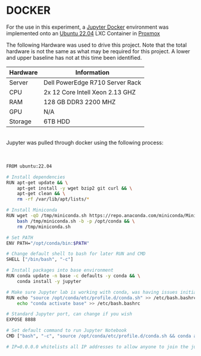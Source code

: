 # DOCKER

For the use in this experiment, a [Jupyter Docker](https://jupyter-docker-stacks.readthedocs.io/en/latest/) environment was implemented onto an [Ubuntu 22.04](https://www.proxmox.com/en/) LXC Container in [Proxmox](https://www.proxmox.com/en/)

The following Hardware was used to drive this project. Note that the total hardware is not the same as what may be required for this project. A lower and upper baseline has not at this time been identified.

|Hardware|Information|
| ------ | ------ |
|Server|Dell PowerEdge R710 Server Rack|
|CPU|2x 12 Core Intell Xeon 2.13 GHZ|
|RAM|128 GB DDR3 2200 MHZ|
|GPU|N/A|
|Storage|6TB HDD|
<p>
<br >
Jupyter was pulled through docker using the following process:
  <br >
   <br > 
    <br >
</p>

```sh
FROM ubuntu:22.04

# Install dependencies
RUN apt-get update && \
    apt-get install -y wget bzip2 git curl && \
    apt-get clean && \
    rm -rf /var/lib/apt/lists/*

# Install Miniconda
RUN wget -qO /tmp/miniconda.sh https://repo.anaconda.com/miniconda/Miniconda3-latest-Linux-x86_64.sh && \
    bash /tmp/miniconda.sh -b -p /opt/conda && \
    rm /tmp/miniconda.sh

# Set PATH
ENV PATH="/opt/conda/bin:$PATH"

# Change default shell to bash for later RUN and CMD
SHELL ["/bin/bash", "-c"]

# Install packages into base environment
RUN conda update -n base -c defaults -y conda && \
    conda install -y jupyter

# Make sure Jupyter lab is working with conda, was having issues initializing conda base
RUN echo "source /opt/conda/etc/profile.d/conda.sh" >> /etc/bash.bashrc && \
    echo "conda activate base" >> /etc/bash.bashrc

# Standard Jupyter port, can change if you wish
EXPOSE 8888

# Set default command to run Jupyter Notebook
CMD ["bash", "-c", "source /opt/conda/etc/profile.d/conda.sh && conda activate base && jupyter notebook --ip=0.0.0.0 --allow-root"]

# IP=0.0.0.0 whitelists all IP addresses to allow anyone to join the jupyter notebook
```

